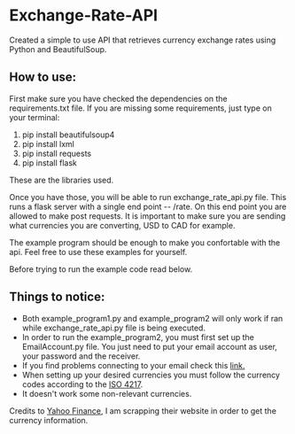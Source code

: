 # Exchange-Rate-API
Created a simple to use API that retrieves currency exchange rates using Python and BeautifulSoup.
## How to use:
First make sure you have checked the dependencies on the requirements.txt file. If you are missing some requirements, just type on your terminal:
1. pip install beautifulsoup4
2. pip install lxml
3. pip install requests
4. pip install flask

These are the libraries used.

Once you have those, you will be able to run exchange\_rate\_api.py file.
This runs a flask server with a single end point -- /rate.
On this end point you are allowed to make post requests.
It is important to make sure you are sending what currencies you are converting, USD to CAD for example.

The example program should be enough to make you confortable with the api. Feel free to use these examples for yourself.

Before trying to run the example code read below.

## Things to notice:

* Both example\_program1.py and example\_program2 will only work if ran while exchange\_rate\_api.py file is being executed.
* In order to run the example\_program2, you must first set up the EmailAccount.py file. You just need to put your email account as user, your password and the receiver.  
* If you find problems connecting to your email check this [link.](https://stackoverflow.com/questions/26852128/smtpauthenticationerror-when-sending-mail-using-gmail-and-python) 
* When setting up your desired currencies you must follow the currency codes according to the [ISO 4217](https://en.wikipedia.org/wiki/ISO_4217).
* It doesn't work some non-relevant currencies. 

Credits to [Yahoo Finance](https://ca.finance.yahoo.com/), I am scrapping their website in order to get the currency information.


 

